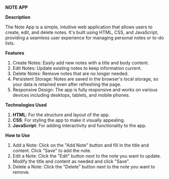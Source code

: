 **NOTE APP**

**Description**

The Note App is a simple, intuitive web application that allows users to create, edit, and delete notes. It's built using HTML, CSS, and JavaScript, providing a seamless user experience for managing personal notes or to-do lists.

**Features**
1) Create Notes: Easily add new notes with a title and body content.
2) Edit Notes: Update existing notes to keep information current.
3) Delete Notes: Remove notes that are no longer needed.
4) Persistent Storage: Notes are saved in the browser's local storage, so your data is retained even after refreshing the page.
5) Responsive Design: The app is fully responsive and works on various devices including desktops, tablets, and mobile phones.

**Technologies Used**
1) **HTML**: For the structure and layout of the app.
2) **CSS**: For styling the app to make it visually appealing.
3) **JavaScript**: For adding interactivity and functionality to the app.

**How to Use**
1) Add a Note: Click on the "Add Note" button and fill in the title and content. Click "Save" to add the note.
2) Edit a Note: Click the "Edit" button next to the note you want to update. Modify the title and content as needed and click "Save".
3) Delete a Note: Click the "Delete" button next to the note you want to remove.

